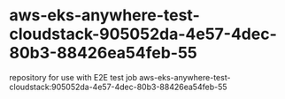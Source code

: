 # aws-eks-anywhere-test-cloudstack-905052da-4e57-4dec-80b3-88426ea54feb-55
repository for use with E2E test job aws-eks-anywhere-test-cloudstack:905052da-4e57-4dec-80b3-88426ea54feb-55
